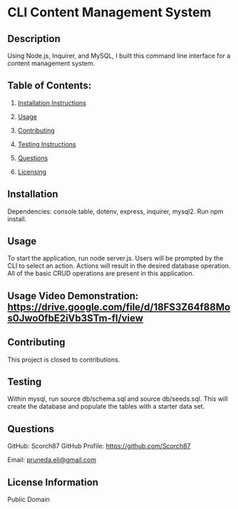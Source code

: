 # CLI Content Management System
## Description
Using Node.js, Inquirer, and MySQL, I built this command line interface for a content management system. 
## Table of Contents:
1. [Installation Instructions](#installation)
            
2. [Usage](#usage)
3. [Contributing](#contributing)
4. [Testing Instructions](#testing)
            
5. [Questions](#questions)
6. [Licensing](#license)
<a name="installation"></a>
            
## Installation
Dependencies: console.table, dotenv, express, inquirer, mysql2. Run npm install.
<a name="usage"></a>
            
## Usage
To start the application, run node server.js. Users will be prompted by the CLI to select an action. Actions will result in the desired database operation. All of the basic CRUD operations are present in this application.
## Usage Video Demonstration: https://drive.google.com/file/d/18FS3Z64f88Mos0Jwo0fbE2iVb3STm-fl/view
<a name="contributing"></a>
            
## Contributing
This project is closed to contributions.
<a name="testing"></a>
            
## Testing
Within mysql, run source db/schema.sql and source db/seeds.sql. This will create the database and populate the tables with a starter data set.
<a name="questions"></a>
            
## Questions
GitHub: Scorch87
GitHub Profile: https://github.com/Scorch87
            
Email: pruneda.eli@gmail.com
<a name="license"></a>
            
## License Information
Public Domain